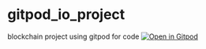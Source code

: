 # gitpod_io_project
blockchain project using gitpod for code
[![Open in Gitpod](https://gitpod.io/button/open-in-gitpod.svg)](https://gitpod.io/#https://github.com/absonkab/gitpod_io_project)
